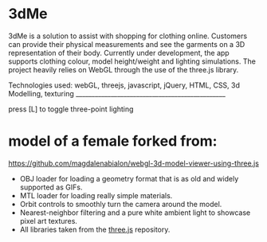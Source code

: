 # 3dMe

3dMe is a solution to assist with shopping for clothing online. Customers can provide their physical measurements and see the garments on a 3D representation of their body.
Currently under development, the app supports clothing colour, model height/weight and lighting simulations.
The project heavily relies on WebGL through the use of the three.js library.

Technologies used:
webGL, threejs, javascript, jQuery, HTML, CSS, 3d Modelling, texturing _______________________________________________




 press [L] to toggle three-point lighting

 # model of a female forked from:
 https://github.com/magdalenabialon/webgl-3d-model-viewer-using-three.js
 * OBJ loader for loading a geometry format that is as old and widely supported as GIFs.
 * MTL loader for loading really simple materials.
 * Orbit controls to smoothly turn the camera around the model.
 * Nearest-neighbor filtering and a pure white ambient light to showcase pixel art textures.
 * All libraries taken from the [three.js](https://github.com/mrdoob/three.js/) repository.
